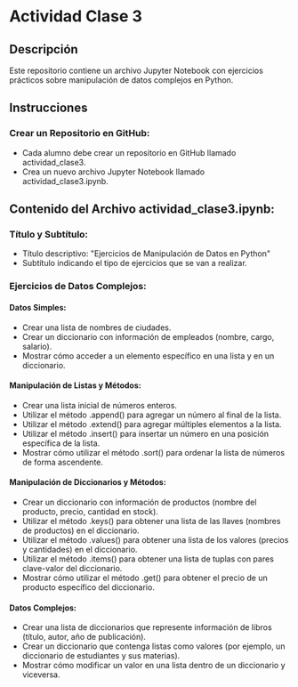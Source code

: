 # Actividad Clase 3

## Descripción
Este repositorio contiene un archivo Jupyter Notebook con ejercicios prácticos sobre manipulación de datos complejos en Python.

## Instrucciones

### Crear un Repositorio en GitHub:
- Cada alumno debe crear un repositorio en GitHub llamado actividad_clase3.
- Crea un nuevo archivo Jupyter Notebook llamado actividad_clase3.ipynb.

## Contenido del Archivo actividad_clase3.ipynb:

### Título y Subtítulo:
- Título descriptivo: "Ejercicios de Manipulación de Datos en Python"
- Subtítulo indicando el tipo de ejercicios que se van a realizar.

### Ejercicios de Datos Complejos:
#### Datos Simples:
- Crear una lista de nombres de ciudades.
- Crear un diccionario con información de empleados (nombre, cargo, salario).
- Mostrar cómo acceder a un elemento específico en una lista y en un diccionario.

#### Manipulación de Listas y Métodos:
- Crear una lista inicial de números enteros.
- Utilizar el método .append() para agregar un número al final de la lista.
- Utilizar el método .extend() para agregar múltiples elementos a la lista.
- Utilizar el método .insert() para insertar un número en una posición específica de la lista.
- Mostrar cómo utilizar el método .sort() para ordenar la lista de números de forma ascendente.

#### Manipulación de Diccionarios y Métodos:
- Crear un diccionario con información de productos (nombre del producto, precio, cantidad en stock).
- Utilizar el método .keys() para obtener una lista de las llaves (nombres de productos) en el diccionario.
- Utilizar el método .values() para obtener una lista de los valores (precios y cantidades) en el diccionario.
- Utilizar el método .items() para obtener una lista de tuplas con pares clave-valor del diccionario.
- Mostrar cómo utilizar el método .get() para obtener el precio de un producto específico del diccionario.

#### Datos Complejos:
- Crear una lista de diccionarios que represente información de libros (título, autor, año de publicación).
- Crear un diccionario que contenga listas como valores (por ejemplo, un diccionario de estudiantes y sus materias).
- Mostrar cómo modificar un valor en una lista dentro de un diccionario y viceversa.
